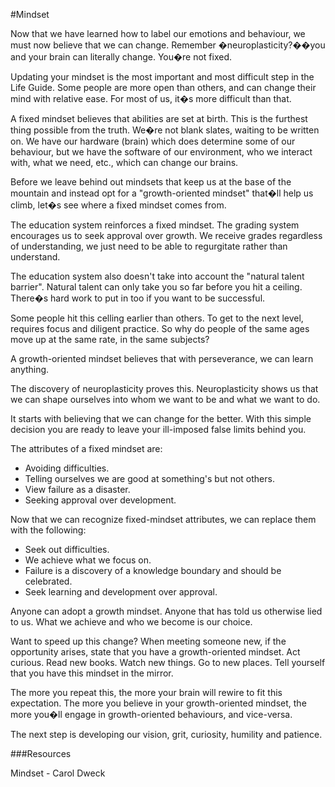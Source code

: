 #Mindset


Now that we have learned how to label our emotions and behaviour, we must now believe that we can change. Remember �neuroplasticity?��you and your brain can literally change. You�re not fixed.
 
Updating your mindset is the most important and most difficult step in the Life Guide. Some people are more open than others, and can change their mind with relative ease. For most of us, it�s more difficult than that. 

A fixed mindset believes that abilities are set at birth. This is the furthest thing possible from the truth. We�re not blank slates, waiting to be written on. We have our hardware (brain) which does determine some of our behaviour, but we have the software of our environment, who we interact with, what we need, etc., which can change our brains.

Before we leave behind out mindsets that keep us at the base of the mountain and instead opt for a "growth-oriented mindset" that�ll help us climb, let�s see where a fixed mindset comes from.

The education system reinforces a fixed mindset. The grading system encourages us to seek approval over growth. We receive grades regardless of understanding, we just need to be able to regurgitate rather than understand.

The education system also doesn't take into account the "natural talent barrier". Natural talent can only take you so far before you hit a ceiling. There�s hard work to put in too if you want to be successful.

Some people hit this celling earlier than others. To get to the next level, requires focus and diligent practice. So why do people of the same
ages move up at the same rate, in the same subjects?

A growth-oriented mindset believes that with perseverance, we can learn anything. 

The discovery of neuroplasticity proves this. Neuroplasticity shows us that we can shape ourselves into whom we want to be and what we want to do. 

It starts with believing that we can change for the better. With this simple decision you are ready to leave your ill-imposed false limits behind you.

The attributes of a fixed mindset are:

 * Avoiding difficulties.
 * Telling ourselves we are good at something's but not others.
 * View failure as a disaster.
 * Seeking approval over development.

Now that we can recognize fixed-mindset attributes, we can replace them with the following:

 * Seek out difficulties.
 * We achieve what we focus on.
 * Failure is a discovery of a knowledge boundary and should be celebrated.
 * Seek learning and development over approval.

Anyone can adopt a growth mindset. Anyone that has told us otherwise lied to us. What we achieve and who we become is our choice.

Want to speed up this change? When meeting someone new, if the opportunity arises, state that you have a growth-oriented mindset. Act curious. Read new books. Watch new things. Go to new places. Tell yourself that you have this mindset in the mirror.

The more you repeat this, the more your brain will rewire to fit this expectation. The more you believe in your growth-oriented mindset, the more you�ll engage in growth-oriented behaviours, and vice-versa.

The next step is developing our vision, grit, curiosity, humility and patience.

###Resources

Mindset - Carol Dweck



